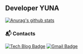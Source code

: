 ## Developer YUNA

[![Anurag's github stats](https://github-readme-stats.vercel.app/api?username=devyuna)](https://github.com/devyuna/github-readme-stats)

### 📬 Contacts
  [![Tech Blog Badge](http://img.shields.io/badge/-Tech%20blog-black?style=flat-square&logo=github&link=https://devyuna.github.io/)](https://zzsza.github.io/) [![Gmail Badge](https://img.shields.io/badge/Gmail-d14836?style=flat-square&logo=Gmail&logoColor=white&link=mailto:devyuna030@gmail.com)](mailto:devyuna030@gmail.com)
